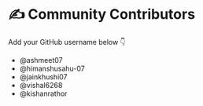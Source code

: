 # ✍️ Community Contributors  

Add your GitHub username below 👇  

- @ashmeet07
- @himanshusahu-07
- @jainkhushi07
- @vishal6268
- @kishanrathor
  

